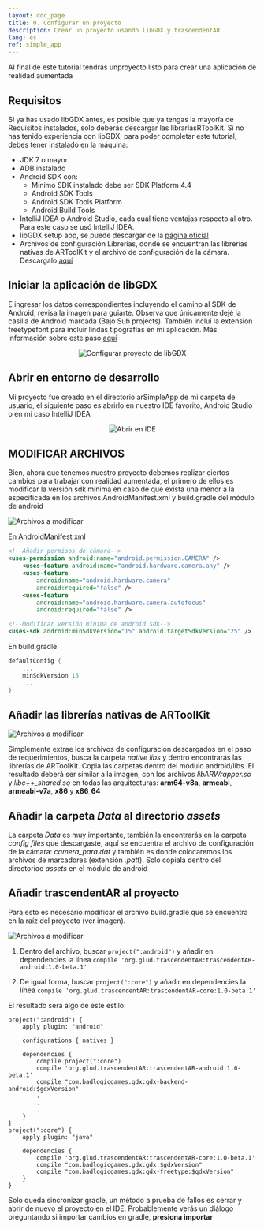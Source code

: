 ```yaml
---
layout: doc_page
title: 0. Configurar un proyecto
description: Crear un proyecto usando libGDX y trascendentAR
lang: es
ref: simple_app
---
```


Al final de este tutorial tendrás unproyecto listo para crear una aplicación de realidad aumentada

## Requisitos
Si ya has usado libGDX antes, es posible que ya tengas la mayoría de Requisitos instalados, solo deberás descargar las libraríasRToolKit. Si no has tenido experiencia con libGDX, para poder completar este tutorial, debes tener instalado en la máquina:

* JDK 7 o mayor
* ADB instalado
* Android SDK con:
	* Mínimo SDK instalado debe ser SDK Platform 4.4
	* Android SDK Tools
	* Android SDK Tools Platform
	* Android Build Tools
* IntelliJ IDEA o Android Studio, cada cual tiene ventajas respecto al otro. Para este caso se usó IntelliJ IDEA.
* libGDX setup app, se puede descargar de la [página oficial](http://libgdx.badlogicgames.com/download.html)
* Archivos de configuración Librerías, donde se encuentran las librerías nativas de ARToolKit y el archivo de configuración de la cámara. Descargalo [aquí]()

## Iniciar la aplicación de libGDX
E ingresar los datos correspondientes incluyendo el camino al SDK de Android, revisa la imagen para guiarte. Observa que únicamente dejé la casilla de Android marcada (Bajo Sub projects). También incluí la extension freetypefont para incluir lindas tipografías en mi aplicación.
Más información sobre este paso [aquí](https://github.com/Jackgris/wikiLibGDX_es/wiki/Crear-ejecutar-depurar-y-empaquetar-su-proyecto)


<center>
<img src="images/simpleapp_libgdxsetup.png" alt="Configurar proyecto de libGDX">
</center>

## Abrir en entorno de desarrollo
Mi proyecto fue creado en el directorio arSimpleApp de mi carpeta de usuario, el siguiente paso es abrirlo en nuestro IDE favorito, Android Studio o en mi caso IntelliJ IDEA

<center>
<img src="images/simpleapp_abrirenide.png" alt="Abrir en IDE">
</center>


## MODIFICAR ARCHIVOS

Bien, ahora que tenemos nuestro proyecto debemos realizar ciertos cambios para trabajar con realidad aumentada, el primero de ellos es modificar la versión sdk mínima en caso de que exista una menor a la especificada en los archivos AndroidManifest.xml y build.gradle del módulo de android

<span class="image left"><img src="images/simpleapp_files2modify.png" alt="Archivos a modificar" /></span>

En AndroidManifest.xml

```xml
<!--Añadir permisos de cámara-->
<uses-permission android:name="android.permission.CAMERA" />
    <uses-feature android:name="android.hardware.camera.any" />
    <uses-feature
        android:name="android.hardware.camera"
        android:required="false" />
    <uses-feature
        android:name="android.hardware.camera.autofocus"
        android:required="false" />

<!--Modificar versión mínima de android sdk-->
<uses-sdk android:minSdkVersion="15" android:targetSdkVersion="25" />
```

En build.gradle

```groovy
defaultConfig {
    ...
    minSdkVersion 15
    ...
}
```

## Añadir las librerías nativas de ARToolKit

<span class="image right"><img src="images/simpleapp_nativelibs.png" alt="Archivos a modificar" /></span>

Simplemente extrae los archivos de configuración descargados en el paso de requerimientos, busca la carpeta _native libs_ y dentro encontrarás las librerías de ARToolKit. Copia las carpetas dentro del módulo android/libs. El resultado deberá ser similar a la imagen, con los archivos *libARWrapper.so* y *libc++_shared.so* en todas las arquitecturas: **arm64-v8a**, **armeabi**, **armeabi-v7a**, **x86** y **x86_64**

## Añadir la carpeta _Data_ al directorio _assets_
La carpeta _Data_ es muy importante, también la encontrarás en la carpeta _config files_ que descargaste, aquí se encuentra el archivo de configuración de la cámara: _camera_para.dat_ y también es donde colocaremos los archivos de marcadores (extensión _.patt_). Solo copiala dentro del directorioo _assets_ en el módulo de android

## Añadir trascendentAR al proyecto

Para esto es necesario modificar el archivo build.gradle que se encuentra en la raíz del proyecto (ver imagen).

<span class="image right"><img src="images/simpleapp_addtrascendentAR.png" alt="Archivos a modificar" /></span>

1. Dentro del archivo, buscar ```project(":android")``` y añadir en dependencies la línea ```compile 'org.glud.trascendentAR:trascendentAR-android:1.0-beta.1'```

2. De igual forma, buscar ```project(":core")``` y añadir en dependencies la línea ```compile 'org.glud.trascendentAR:trascendentAR-core:1.0-beta.1'```

El resultado será algo de este estilo:

```
project(":android") {
    apply plugin: "android"

    configurations { natives }

    dependencies {
        compile project(":core")
        compile 'org.glud.trascendentAR:trascendentAR-android:1.0-beta.1'
        compile "com.badlogicgames.gdx:gdx-backend-android:$gdxVersion"
        .
        .
        .
    }
}
project(":core") {
    apply plugin: "java"

    dependencies {
        compile 'org.glud.trascendentAR:trascendentAR-core:1.0-beta.1'
        compile "com.badlogicgames.gdx:gdx:$gdxVersion"
        compile "com.badlogicgames.gdx:gdx-freetype:$gdxVersion"
    }
}
```
Solo queda sincronizar gradle, un método a prueba de fallos es cerrar y abrir de nuevo el proyecto en el IDE. Probablemente verás un diálogo preguntando si importar cambios en gradle, **presiona importar**
